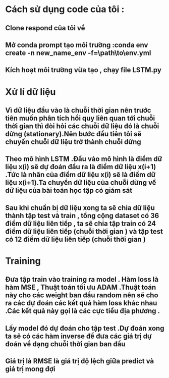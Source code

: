 # Cách sử dụng code của tôi : 
## Clone respond của tôi về 
## Mở conda prompt tạo môi trường :conda env create -n new_name_env -f=\path\to\env.yml
## Kích hoạt môi trường vừa tạo , chạy file LSTM.py
# Xử lí dữ liệu 
## Vì dữ liệu đầu vào là chuỗi thời gian nên trước tiên muốn phân tích hồi quy liên quan tới chuỗi thời gian thì đòi hỏi các chuỗi dữ liệu đó là chuỗi dừng (stationary).Nên bước đầu tiên tôi sẽ chuyển chuỗi dữ liệu trở thành chuỗi dừng 

## Theo mô hình LSTM .Đầu vào mô hình là điểm dữ liệu x(i) sẽ dự đoán đầu ra là điểm dữ liệu x(i+1) .Tức là nhãn của điểm dữ liệu x(i) sẽ là điểm dữ liệu x(i+1).Ta chuyển dữ liệu của chuỗi dừng về dữ liệu của bài toán học tập có giám sát 

##

## Sau khi chuẩn bị dữ liệu xong ta sẽ chia dữ liệu thành tập test và train , tổng cộng dataset có 36 điểm dữ liệu liên tiếp , ta sẽ chia tập train có 24 điểm dữ liệu liên tiếp (chuỗi thời gian ) và tập test có 12 điểm dữ liệu liên tiếp (chuỗi thời gian )

# Training
## Đưa tập train vào training ra model . Hàm loss là hàm MSE , Thuật toán tối ưu ADAM .Thuật toán này cho các weight ban đầu random nên sẽ cho ra các dự đoán các kết quả hàm loss khác nhau .Các kết quả này gọi là các cực tiểu địa phương .

## Lấy model đó dự đoán cho tập test .Dự đoán xong ta sẽ có các hàm inverse để đưa các giá trị dự đoán về dạng chuỗi thời gian ban đầu 

## Giá trị là RMSE là giá trị độ lệch giữa predict và giá trị mong đợi 
